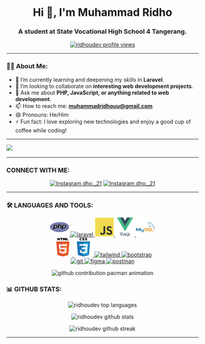<h1 align="center">Hi 👋, I'm Muhammad Ridho</h1>
<h3 align="center">A student at State Vocational High School 4 Tangerang.</h3>

<p align="center">
  <a href="https://komarev.com/ghpvc/?username=ridhoudev&label=Profile%20Views&color=0e75b6&style=flat-square">
    <img src="https://komarev.com/ghpvc/?username=ridhoudev&label=Profile%20Views&color=0e75b6&style=flat-square" alt="ridhoudev profile views" />
  </a>
  </p>

---

### 👨‍💻 About Me:
- 🌱 I’m currently learning and deepening my skills in **Laravel**.
- 👯 I’m looking to collaborate on **interesting web development projects**.
- 💬 Ask me about **PHP, JavaScript, or anything related to web development**.
- 📫 How to reach me: **muhammadridhouu@gmail.com**
- 😄 Pronouns: He/Him
- ⚡ Fun fact: I love exploring new technologies and enjoy a good cup of coffee while coding!

---
<img src="https://raw.githubusercontent.com/ridhoudev/ridhoudev/main/img/tokito.gif" style="width: 100vw; height: 150;">

---

### CONNECT WITH ME:
<p align="center">
  <a href="https://instagram.com/dho._21" target="_blank" rel="noopener noreferrer"><img src="https://raw.githubusercontent.com/rahuldkjain/github-profile-readme-generator/master/src/images/icons/Social/instagram.svg" alt="Instagram dho._21" height="40" width="40" /></a>
  <a href="#" target="_blank" rel="noopener noreferrer"><img src="https://upload.wikimedia.org/wikipedia/commons/thumb/8/81/LinkedIn_icon.svg/2048px-LinkedIn_icon.svg.png" alt="Instagram dho._21" height="40" width="40" /></a>
  </p>

---

### 🛠️ LANGUAGES AND TOOLS:
<p align="center">
  <a href="https://www.php.net" target="_blank" rel="noreferrer"> <img src="https://raw.githubusercontent.com/devicons/devicon/master/icons/php/php-original.svg" alt="php" width="50" height="50"/> </a>
  <a href="https://laravel.com/" target="_blank" rel="noreferrer"> <img src="https://www.svgrepo.com/show/353985/laravel.svg" alt="laravel" width="50" height="50"/> </a>
  <a href="https://developer.mozilla.org/en-US/docs/Web/JavaScript" target="_blank" rel="noreferrer"> <img src="https://raw.githubusercontent.com/devicons/devicon/master/icons/javascript/javascript-original.svg" alt="javascript" width="50" height="50"/> </a>
  <a href="https://vuejs.org/" target="_blank" rel="noreferrer"> <img src="https://raw.githubusercontent.com/devicons/devicon/master/icons/vuejs/vuejs-original-wordmark.svg" alt="vuejs" width="50" height="50"/> </a>
  <a href="https://www.mysql.com/" target="_blank" rel="noreferrer"> <img src="https://raw.githubusercontent.com/devicons/devicon/master/icons/mysql/mysql-original-wordmark.svg" alt="mysql" width="50" height="50"/> </a> <br/>
  <a href="https://www.w3.org/html/" target="_blank" rel="noreferrer"> <img src="https://raw.githubusercontent.com/devicons/devicon/master/icons/html5/html5-original-wordmark.svg" alt="html5" width="50" height="50"/> </a>
  <a href="https://www.w3schools.com/css/" target="_blank" rel="noreferrer"> <img src="https://raw.githubusercontent.com/devicons/devicon/master/icons/css3/css3-original-wordmark.svg" alt="css3" width="50" height="50"/> </a>
  <a href="https://tailwindcss.com/" target="_blank" rel="noreferrer"> <img src="https://www.svgrepo.com/show/374118/tailwind.svg" alt="tailwind" width="50" height="50"/> </a>
  <a href="https://getbootstrap.com" target="_blank" rel="noreferrer"> <img src="https://cdn.worldvectorlogo.com/logos/bootstrap-5-1.svg" alt="bootstrap" width="50" height="50"/> </a> <br/>
  <a href="https://git-scm.com/" target="_blank" rel="noreferrer"> <img src="https://www.vectorlogo.zone/logos/git-scm/git-scm-icon.svg" alt="git" width="50" height="50"/> </a>
  <a href="https://www.figma.com/" target="_blank" rel="noreferrer"> <img src="https://www.vectorlogo.zone/logos/figma/figma-icon.svg" alt="figma" width="50" height="50"/> </a>
  <a href="https://postman.com" target="_blank" rel="noreferrer"> <img src="https://www.vectorlogo.zone/logos/getpostman/getpostman-icon.svg" alt="postman" width="50" height="50"/> </a>
</p>

<div align="center">
  <picture>
    <source media="(prefers-color-scheme: light)" srcset="https://raw.githubusercontent.com/ridhoudev/ridhoudev/output/dist/pacman-contribution-graph-dark.svg">
    <img alt="github contribution pacman animation" src="https://raw.githubusercontent.com/ridhoudev/ridhoudev/output/dist/pacman-contribution-graph-dark.svg">
  </picture>
</div>

### 📊 GITHUB STATS:
<p align="center">
  <img src="https://github-readme-stats.vercel.app/api/top-langs?username=ridhoudev&show_icons=true&locale=en&layout=compact&theme=tokyonight" alt="ridhoudev top languages" />
</p>
<p align="center">
  <img src="https://github-readme-stats.vercel.app/api?username=ridhoudev&show_icons=true&locale=en&theme=tokyonight" alt="ridhoudev github stats" />
</p>
<p align="center">
  <img src="https://github-readme-streak-stats.herokuapp.com/?user=ridhoudev&theme=tokyonight" alt="ridhoudev github streak" />
</p>

---
